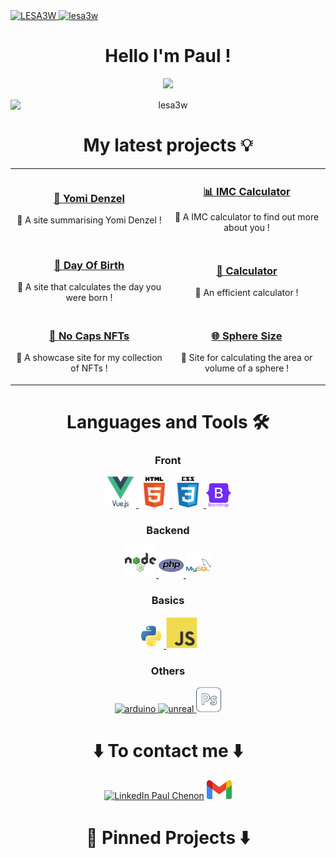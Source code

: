 <div align="left" style="display: flex; align-items: center; gap: 10px;">
  <a href="https://github.com/LESA3W" target="blank"> <img src="https://img.shields.io/github/followers/LESA3W?style=social" alt="LESA3W" />
  <img src="https://komarev.com/ghpvc/?username=lesa3w&label=Profile%20views&color=0e75b6&style=flat" alt="lesa3w" />
  </a>
</div>

<h1 align="center">Hello I'm Paul !</h1>


<!-- Intro -->
<p style="margin: 15px;" align="center">
    <img src="https://readme-typing-svg.herokuapp.com?duration=3000&color=00ccff&center=true&vCenter=true&lines=Developer+FullStack;I'm+currently+learning+Vue.js👀">
</p>

<p align="center">
    <img src="https://github-readme-stats.vercel.app/api/top-langs?username=lesa3w&show_icons=true&locale=en&layout=compact" alt="lesa3w" style="display: block; margin: auto;" />
</p>


<!-- Projects -->
<h1 align="center">My latest projects 💡</h1>
<div align="center">
  <table style="border-collapse: collapse; border: none;">

<tr>
      <td width="50%" style="border: none;">
        <h3 align="center">
          <a href="https://lesa3w.github.io/Yomi_Denzel/" target="_blank" rel="noreferrer"> 🚀 Yomi Denzel</a>
        </h3>
        <p align="center">📝 A site summarising Yomi Denzel !</p>
      </td>
      <td width="50%" style="border: none;">
        <h3 align="center">
          <a href="https://github.com/LESA3W/IMC_Calculator" target="_blank" rel="noreferrer">📊 IMC Calculator</a>
        </h3>
        <p align="center">📝 A IMC calculator to find out more about you !</p>
      </td>
</tr>


<tr>
      <td width="50%" style="border: none;">
        <h3 align="center">
          <a href="https://github.com/LESA3W/Day_of_birth" target="_blank" rel="noreferrer">📅 Day Of Birth</a>
        </h3>
        <p align="center">📝 A site that calculates the day you were born !</p>
      </td>
      <td width="50%" style="border: none;">
        <h3 align="center">
          <a href="https://github.com/LESA3W/Calculator" target="_blank" rel="noreferrer">🧮 Calculator</a>
        </h3>
        <p align="center">📝 An efficient calculator !</p>
      </td>
</tr>


<tr>
      <td width="50%" style="border: none;">
        <h3 align="center">
          <a href="https://lesa3w.github.io/No_Caps/" target="_blank" rel="noreferrer">🧢 No Caps NFTs</a>
        </h3>
        <p align="center">📝 A showcase site for my collection of NFTs !</p>
      </td>
      <td width="50%" style="border: none;">
        <h3 align="center">
          <a href="https://github.com/LESA3W/Sphere_Size" target="_blank" rel="noreferrer">🌐 Sphere Size</a>
        </h3>
        <p align="center">📝 Site for calculating the area or volume of a sphere !</p>
      </td>
    </tr>
  </table>
</div>





<h1 align="center"></h1>
<!-- Technos -->
<h1 align="center">Languages and Tools 🛠</h1>

<h3 align="center">Front</h3>
<p align="center">
    <a href="https://vuejs.org/" target="_blank"> <img src="https://raw.githubusercontent.com/devicons/devicon/master/icons/vuejs/vuejs-original-wordmark.svg" alt="vuejs" width="50" height="50"/> </a>
    <a href="https://www.w3.org/html/" target="_blank"> <img src="https://raw.githubusercontent.com/devicons/devicon/master/icons/html5/html5-original-wordmark.svg" alt="html5" width="50" height="50"/> </a>
    <a href="https://www.w3schools.com/css/" target="_blank"> <img src="https://raw.githubusercontent.com/devicons/devicon/master/icons/css3/css3-original-wordmark.svg" alt="css3" width="50" height="50"/> </a>
    <a href="https://getbootstrap.com" target="_blank" rel="noreferrer"> <img src="https://raw.githubusercontent.com/devicons/devicon/master/icons/bootstrap/bootstrap-plain-wordmark.svg" alt="bootstrap" width="40" height="40"/> </a>
</p>




<h3 align="center">Backend</h3>
<p align="center">
    <a href="https://nodejs.org" target="_blank"> <img src="https://raw.githubusercontent.com/devicons/devicon/master/icons/nodejs/nodejs-original-wordmark.svg" alt="nodejs" width="50" height="50"/> </a>
    <a href="https://www.php.net" target="_blank" rel="noreferrer"> <img src="https://raw.githubusercontent.com/devicons/devicon/master/icons/php/php-original.svg" alt="php" width="40" height="40"/> </a>
    <a href="https://www.phpmyadmin.net/" target="_blank" rel="noreferrer"> <img src="https://raw.githubusercontent.com/devicons/devicon/master/icons/mysql/mysql-original-wordmark.svg" alt="mysql" width="40" height="40"/> </a>
</p>




<h3 align="center">Basics</h3>
<p align="center">
    <a href="https://www.python.org" target="_blank" rel="noreferrer"> <img src="https://raw.githubusercontent.com/devicons/devicon/master/icons/python/python-original.svg" alt="python" width="40" height="40"/> </a>
    <a href="https://developer.mozilla.org/en-US/docs/Web/JavaScript" target="_blank"> <img src="https://raw.githubusercontent.com/devicons/devicon/master/icons/javascript/javascript-original.svg" alt="javascript" width="50" height="50"/>
	</a>
</p>




<h3 align="center">Others</h3>
<p align="center">
	<a href="https://www.arduino.cc/" target="_blank" rel="noreferrer"> <img src="https://cdn.worldvectorlogo.com/logos/arduino-1.svg" alt="arduino" width="40" height="40"/> </a>
	<a href="https://unrealengine.com/" target="_blank" rel="noreferrer"> <img src="https://raw.githubusercontent.com/kenangundogan/fontisto/036b7eca71aab1bef8e6a0518f7329f13ed62f6b/icons/svg/brand/unreal-engine.svg" alt="unreal" width="40" height="40"/> </a>
	<a href="https://www.photoshop.com/en" target="_blank" rel="noreferrer"> <img src="https://raw.githubusercontent.com/devicons/devicon/master/icons/photoshop/photoshop-line.svg" alt="photoshop" width="40" height="40"/> </a>
</p>





<h1 align="center"></h1>
<!-- Contact -->
<h1 align="center">⬇️ To contact me ⬇️</h1>

<p align="center">
  <a href="https://www.linkedin.com/in/paul-chenon" target="blank"><img src="https://raw.githubusercontent.com/rahuldkjain/github-profile-readme-generator/master/src/images/icons/Social/linked-in-alt.svg" alt="LinkedIn Paul Chenon" height="30" width="40" /></a>
  <a href="mailto:paulchenon@gmail.com" target="blank"> <img src="https://github.com/LESA3W/visioroombot/blob/main/g_mail.png" alt="paulchenon@gmail.com" height="30" width="40"/> </a>
</p>

<h1 align="center">📌 Pinned Projects ⬇️</h1>
